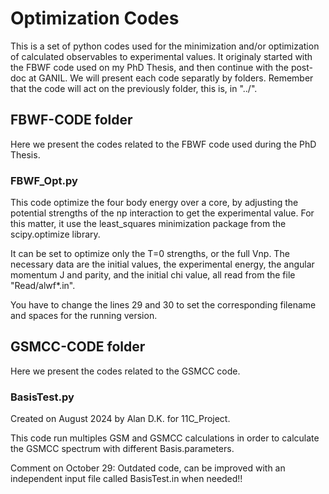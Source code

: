 # Optimization Codes
This is a set of python codes used for the minimization and/or optimization of calculated observables to experimental values.
It originaly started with the FBWF code used on my PhD Thesis, and then continue with the post-doc at GANIL.
We will present each code separatly by folders. Remember that the code will act on the previously folder, this is, in "../".

## FBWF-CODE folder

Here we present the codes related to the FBWF code used during the PhD Thesis.

### FBWF_Opt.py
This code optimize the four body energy over a core, by adjusting the potential strengths of the np interaction to get the experimental value. For this matter, it use the least_squares minimization package from the scipy.optimize library.

It can be set to optimize only the T=0 strengths, or the full Vnp.  The necessary data are the initial values, the experimental energy, the angular momentum J and parity, and the initial chi value, all read from the file "Read/alwf*.in".

You have to change the lines 29 and 30 to set the corresponding  filename and spaces for the running version.

## GSMCC-CODE folder

Here we present the codes related to the GSMCC code.

### BasisTest.py

Created on August 2024 by Alan D.K. for 11C_Project.

This code run multiples GSM and GSMCC calculations in order to calculate the GSMCC spectrum with different Basis.parameters.

Comment on October 29: Outdated code, can be improved with an independent input file called BasisTest.in when needed!!
